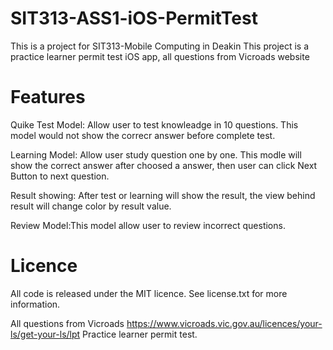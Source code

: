 # SIT313-ASS1-iOS-PermitTest
This is a project for SIT313-Mobile Computing in Deakin
This project is a practice learner permit test iOS app, all questions from Vicroads website

# Features
Quike Test Model: Allow user to test knowleadge in 10 questions. This model would not show the correcr answer before complete test.

Learning Model: Allow user study question one by one. This modle will show the correct answer after choosed a answer, then user can click Next Button to next question.
 
Result showing: After test or learning will show the result, the view behind result will change color by result value.

Review Model:This model allow user to review incorrect questions.

# Licence
All code is released under the MIT licence. See license.txt for more information.

All questions from Vicroads https://www.vicroads.vic.gov.au/licences/your-ls/get-your-ls/lpt  Practice learner permit test. 
